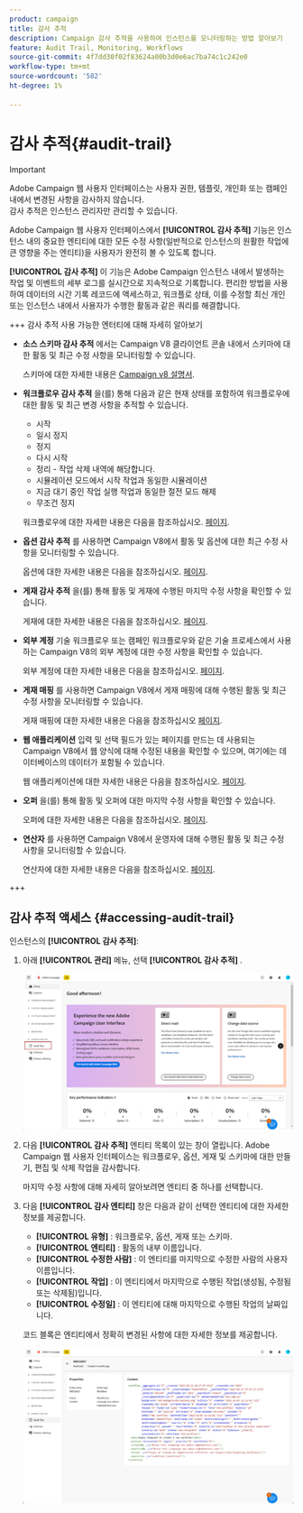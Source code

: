 ```yaml
---
product: campaign
title: 감사 추적
description: Campaign 감사 추적을 사용하여 인스턴스를 모니터링하는 방법 알아보기
feature: Audit Trail, Monitoring, Workflows
source-git-commit: 4f7dd30f02f83624a00b3d0e6ac7ba74c1c242e0
workflow-type: tm+mt
source-wordcount: '582'
ht-degree: 1%

---
```


# 감사 추적{#audit-trail}

>[!IMPORTANT]
>
>Adobe Campaign 웹 사용자 인터페이스는 사용자 권한, 템플릿, 개인화 또는 캠페인 내에서 변경된 사항을 감사하지 않습니다.\
>감사 추적은 인스턴스 관리자만 관리할 수 있습니다.

Adobe Campaign 웹 사용자 인터페이스에서 **[!UICONTROL 감사 추적]** 기능은 인스턴스 내의 중요한 엔티티에 대한 모든 수정 사항(일반적으로 인스턴스의 원활한 작업에 큰 영향을 주는 엔티티)을 사용자가 완전히 볼 수 있도록 합니다.

**[!UICONTROL 감사 추적]** 이 기능은 Adobe Campaign 인스턴스 내에서 발생하는 작업 및 이벤트의 세부 로그를 실시간으로 지속적으로 기록합니다. 편리한 방법을 사용하여 데이터의 시간 기록 레코드에 액세스하고, 워크플로 상태, 이를 수정할 최신 개인 또는 인스턴스 내에서 사용자가 수행한 활동과 같은 쿼리를 해결합니다.

+++ 감사 추적 사용 가능한 엔터티에 대해 자세히 알아보기

* **소스 스키마 감사 추적** 에서는 Campaign V8 클라이언트 콘솔 내에서 스키마에 대한 활동 및 최근 수정 사항을 모니터링할 수 있습니다.

  스키마에 대한 자세한 내용은 [Campaign v8 설명서](https://experienceleague.adobe.com/en/docs/campaign/campaign-v8/developer/shemas-forms/schemas).

* **워크플로우 감사 추적** 을(를) 통해 다음과 같은 현재 상태를 포함하여 워크플로우에 대한 활동 및 최근 변경 사항을 추적할 수 있습니다.

   * 시작
   * 일시 정지
   * 정지
   * 다시 시작
   * 정리 - 작업 삭제 내역에 해당합니다.
   * 시뮬레이션 모드에서 시작 작업과 동일한 시뮬레이션
   * 지금 대기 중인 작업 실행 작업과 동일한 절전 모드 해제
   * 무조건 정지

  워크플로우에 대한 자세한 내용은 다음을 참조하십시오. [페이지](../workflows/gs-workflows.md).

* **옵션 감사 추적** 를 사용하면 Campaign V8에서 활동 및 옵션에 대한 최근 수정 사항을 모니터링할 수 있습니다.

  옵션에 대한 자세한 내용은 다음을 참조하십시오. [페이지](https://experienceleague.adobe.com/en/docs/campaign-classic/using/installing-campaign-classic/appendices/configuring-campaign-options).

* **게재 감사 추적** 을(를) 통해 활동 및 게재에 수행된 마지막 수정 사항을 확인할 수 있습니다.

  게재에 대한 자세한 내용은 다음을 참조하십시오. [페이지](../msg/gs-deliveries.md).

* **외부 계정** 기술 워크플로우 또는 캠페인 워크플로우와 같은 기술 프로세스에서 사용하는 Campaign V8의 외부 계정에 대한 수정 사항을 확인할 수 있습니다.

  외부 계정에 대한 자세한 내용은 다음을 참조하십시오. [페이지](https://experienceleague.adobe.com/en/docs/campaign/campaign-v8/config/configuration/external-accounts).

* **게재 매핑** 를 사용하면 Campaign V8에서 게재 매핑에 대해 수행된 활동 및 최근 수정 사항을 모니터링할 수 있습니다.

  게재 매핑에 대한 자세한 내용은 다음을 참조하십시오 [페이지](https://experienceleague.adobe.com/en/docs/campaign/campaign-v8/audience/add-profiles/target-mappings).

* **웹 애플리케이션** 입력 및 선택 필드가 있는 페이지를 만드는 데 사용되는 Campaign V8에서 웹 양식에 대해 수정된 내용을 확인할 수 있으며, 여기에는 데이터베이스의 데이터가 포함될 수 있습니다.

  웹 애플리케이션에 대한 자세한 내용은 다음을 참조하십시오. [페이지](https://experienceleague.adobe.com/en/docs/campaign/campaign-v8/content/webapps).

* **오퍼** 을(를) 통해 활동 및 오퍼에 대한 마지막 수정 사항을 확인할 수 있습니다.

  오퍼에 대한 자세한 내용은 다음을 참조하십시오. [페이지](../msg/offers.md).

* **연산자** 를 사용하면 Campaign V8에서 운영자에 대해 수행된 활동 및 최근 수정 사항을 모니터링할 수 있습니다.

  연산자에 대한 자세한 내용은 다음을 참조하십시오. [페이지](https://experienceleague.adobe.com/en/docs/campaign/campaign-v8/offers/interaction-settings/interaction-operators).

+++

## 감사 추적 액세스 {#accessing-audit-trail}

인스턴스의 **[!UICONTROL 감사 추적]**:

1. 아래 **[!UICONTROL 관리]** 메뉴, 선택 **[!UICONTROL 감사 추적]** .

   ![](assets/audit-trail-1.png)

1. 다음 **[!UICONTROL 감사 추적]** 엔티티 목록이 있는 창이 열립니다. Adobe Campaign 웹 사용자 인터페이스는 워크플로우, 옵션, 게재 및 스키마에 대한 만들기, 편집 및 삭제 작업을 감사합니다.

   마지막 수정 사항에 대해 자세히 알아보려면 엔티티 중 하나를 선택합니다.

1. 다음 **[!UICONTROL 감사 엔티티]** 창은 다음과 같이 선택한 엔티티에 대한 자세한 정보를 제공합니다.

   * **[!UICONTROL 유형]** : 워크플로우, 옵션, 게재 또는 스키마.
   * **[!UICONTROL 엔티티]** : 활동의 내부 이름입니다.
   * **[!UICONTROL 수정한 사람]** : 이 엔티티를 마지막으로 수정한 사람의 사용자 이름입니다.
   * **[!UICONTROL 작업]** : 이 엔티티에서 마지막으로 수행된 작업(생성됨, 수정됨 또는 삭제됨)입니다.
   * **[!UICONTROL 수정일]** : 이 엔티티에 대해 마지막으로 수행된 작업의 날짜입니다.

   코드 블록은 엔티티에서 정확히 변경된 사항에 대한 자세한 정보를 제공합니다.

   ![](assets/audit-trail-2.png)

